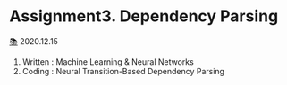 # Assignment3. Dependency Parsing
[📚](https://web.stanford.edu/class/archive/cs/cs224n/cs224n.1194/assignments/a3.pdf) 2020.12.15 


1. Written : Machine Learning & Neural Networks 
2. Coding : Neural Transition-Based Dependency Parsing
